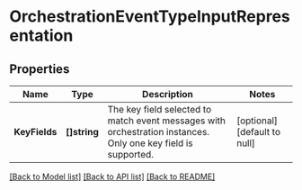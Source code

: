 # OrchestrationEventTypeInputRepresentation

## Properties
Name | Type | Description | Notes
------------ | ------------- | ------------- | -------------
**KeyFields** | **[]string** | The key field selected to match event messages with orchestration instances. Only one key field is supported. | [optional] [default to null]

[[Back to Model list]](../README.md#documentation-for-models) [[Back to API list]](../README.md#documentation-for-api-endpoints) [[Back to README]](../README.md)


